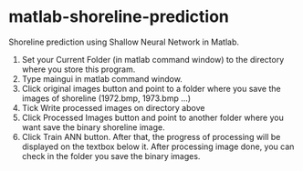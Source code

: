 # matlab-shoreline-prediction
Shoreline prediction using Shallow Neural Network in Matlab.

1. Set your Current Folder (in matlab command window) to the directory where you store this program.
2. Type maingui in matlab command window.
3. Click original images button and point to a folder where you save the images of shoreline (1972.bmp, 1973.bmp ...)
4. Tick Write processed images on directory above
5. Click Processed Images button and point to another folder where you want save the binary shoreline image.
6. Click Train ANN button. After that, the progress of processing will be displayed on the textbox below it. After processing image done, you can check in the folder you save the binary images.

